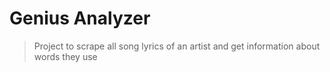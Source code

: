 # Genius Analyzer #
> Project to scrape all song lyrics of an artist and get information about words they use
